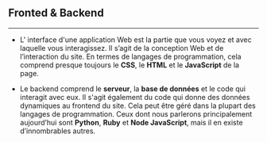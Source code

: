 ## Fronted & Backend
-----
- L' interface d'une application Web est la partie que vous voyez et avec laquelle vous interagissez. Il s’agit de la conception Web et de l’interaction du site. En termes de langages de programmation, cela comprend presque toujours le **CSS**, le **HTML** et le **JavaScript** de la page.


- Le backend comprend le **serveur**, la **base de données** et le code qui interagit avec eux. Il s'agit également du code qui donne des données dynamiques au frontend du site. Cela peut être géré dans la plupart des langages de programmation. Ceux dont nous parlerons principalement aujourd’hui sont **Python**, **Ruby** et **Node JavaScript**, mais il en existe d’innombrables autres.